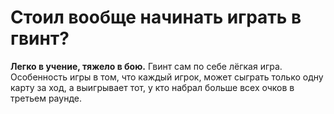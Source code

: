 # Стоил вообще начинать играть в гвинт?

**Легко в учение, тяжело в бою.**
Гвинт сам по себе лёгкая игра. Особенность игры в том, что каждый игрок, может сыграть только одну карту за ход, а выигрывает тот, у кто набрал больше всех очков в третьем раунде. 
